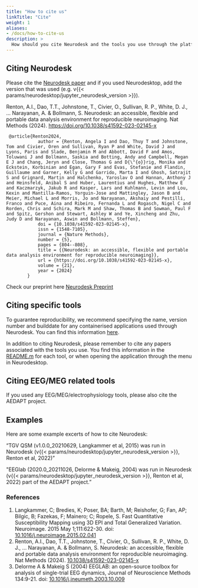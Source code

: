 ```yaml
---
title: "How to cite us"
linkTitle: "Cite"
weight: 1
aliases:
- /docs/how-to-cite-us
description: >
  How should you cite Neurodesk and the tools you use through the platform?
---
```


## Citing Neurodesk
Please cite the [Neurodesk paper](https://www.nature.com/articles/s41592-023-02145-x) and if you used Neurodesktop, add the version that was used (e.g. v{{< params/neurodesktop/jupyter_neurodesk_version >}}).

Renton, A.I., Dao, T.T., Johnstone, T., Civier, O., Sullivan, R. P., White, D. J., ... Narayanan, A. & Bollmann, S. Neurodesk: an accessible, flexible and portable data analysis environment for reproducible neuroimaging. Nat Methods (2024). https://doi.org/10.1038/s41592-023-02145-x

```
 @article{Renton2024,
            author = {Renton, Angela I and Dao, Thuy T and Johnstone, Tom and Civier, Oren and Sullivan, Ryan P and White, David J and Lyons, Paris and Slade, Benjamin M and Abbott, David F and Amos, Toluwani J and Bollmann, Saskia and Botting, Andy and Campbell, Megan E J and Chang, Jeryn and Close, Thomas G and D{\"{o}}rig, Monika and Eckstein, Korbinian and Egan, Gary F and Evas, Stefanie and Flandin, Guillaume and Garner, Kelly G and Garrido, Marta I and Ghosh, Satrajit S and Grignard, Martin and Halchenko, Yaroslav O and Hannan, Anthony J and Heinsfeld, Anibal S and Huber, Laurentius and Hughes, Matthew E and Kaczmarzyk, Jakub R and Kasper, Lars and Kuhlmann, Levin and Lou, Kexin and Mantilla-Ramos, Yorguin-Jose and Mattingley, Jason B and Meier, Michael L and Morris, Jo and Narayanan, Akshaiy and Pestilli, Franco and Puce, Aina and Ribeiro, Fernanda L and Rogasch, Nigel C and Rorden, Chris and Schira, Mark M and Shaw, Thomas B and Sowman, Paul F and Spitz, Gershon and Stewart, Ashley W and Ye, Xincheng and Zhu, Judy D and Narayanan, Aswin and Bollmann, Steffen},
            doi = {10.1038/s41592-023-02145-x},
            issn = {1548-7105},
            journal = {Nature Methods},
            number = {5},
            pages = {804--808},
            title = {{Neurodesk: an accessible, flexible and portable data analysis environment for reproducible neuroimaging}},
            url = {https://doi.org/10.1038/s41592-023-02145-x},
            volume = {21},
            year = {2024}
        }
```

Check our preprint here [Neurodesk Preprint](https://www.biorxiv.org/content/10.1101/2022.12.23.521691v2)

## Citing specific tools
To guarantee reproducibility, we recommend specifying the name, version number and builddate for any containerised applications used through Neurodesk. You can find this information [here](https://www.neurodesk.org/docs/overview/applications/). 

In addition to citing Neurodesk, please remember to cite any papers associated with the tools you use. You find this information in the [README.m](https://github.com/NeuroDesk/neurocontainers/tree/master/recipes) for each tool, or when opening the application through the menu in Neurodesktop.

## Citing EEG/MEG related tools
If you used any EEG/MEG/electrophysiology tools, please also cite the AEDAPT project. 

## Examples
Here are some example excerts of how to cite Neurodesk:

“TGV QSM (v1.0.0_20210629, Langkammer et al, 2015) was run in Neurodesk (v{{< params/neurodesktop/jupyter_neurodesk_version >}}, Renton et al, 2022)”

"EEGlab (2020.0_20211026, Delorme & Makeig, 2004) was run in Neurodesk (v{{< params/neurodesktop/jupyter_neurodesk_version >}}, Renton et al, 2022) part of the AEDAPT project.”

### References
1. Langkammer, C; Bredies, K; Poser, BA; Barth, M; Reishofer, G; Fan, AP; Bilgic, B; Fazekas, F; Mainero; C; Ropele, S. Fast Quantitative Susceptibility Mapping using 3D EPI and Total Generalized Variation. Neuroimage. 2015 May 1;111:622-30. doi: [10.1016/j.neuroimage.2015.02.041](https://doi.org/10.1016/j.neuroimage.2015.02.041)
2. Renton, A.I., Dao, T.T., Johnstone, T., Civier, O., Sullivan, R. P., White, D. J., ... Narayanan, A. & Bollmann, S. Neurodesk: an accessible, flexible and portable data analysis environment for reproducible neuroimaging. Nat Methods (2024). [10.1038/s41592-023-02145-x](https://doi.org/10.1038/s41592-023-02145-x)
3. Delorme A & Makeig S (2004) EEGLAB: an open-source toolbox for analysis of single-trial EEG dynamics, Journal of Neuroscience Methods 134:9-21. doi: [10.1016/j.jneumeth.2003.10.009](https://doi.org/10.1016/j.jneumeth.2003.10.009)
